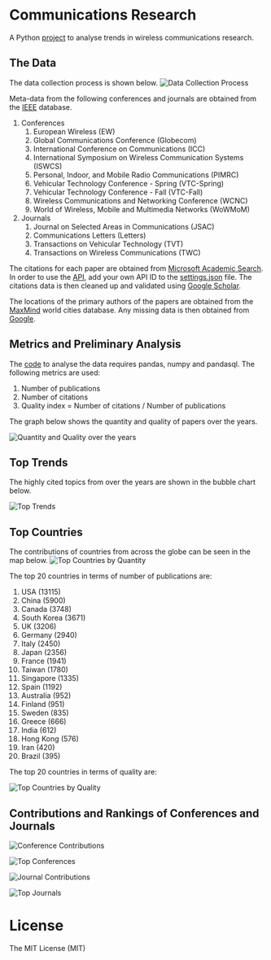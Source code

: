 Communications Research
=====
A Python [project](https://github.com/thampiman/Data-Science/tree/master/Communications-Research) to analyse trends in wireless communications research. 

## The Data
The data collection process is shown below.
![Data Collection Process](Communications-Research/images/data_process.png)

Meta-data from the following conferences and journals are obtained from the [IEEE](http://ieeexplore.ieee.org/gateway/) database.

1. Conferences
   1. European Wireless (EW)
   2. Global Communications Conference (Globecom)
   3. International Conference on Communications (ICC)
   4. International Symposium on Wireless Communication Systems (ISWCS)
   5. Personal, Indoor, and Mobile Radio Communications (PIMRC)
   6. Vehicular Technology Conference - Spring (VTC-Spring)
   7. Vehicular Technology Conference - Fall (VTC-Fall)
   8. Wireless Communications and Networking Conference (WCNC)
   9. World of Wireless, Mobile and Multimedia Networks (WoWMoM)
2. Journals
   1. Journal on Selected Areas in Communications (JSAC)
   2. Communications Letters (Letters)
   3. Transactions on Vehicular Technology (TVT)
   4. Transactions on Wireless Communications (TWC)

The citations for each paper are obtained from [Microsoft Academic Search](http://academic.research.microsoft.com/). In order to use the [API](http://academic.research.microsoft.com/about/Microsoft%20Academic%20Search%20API%20User%20Manual.pdf), add your own API ID to the [settings.json](https://github.com/thampiman/Data-Science/blob/master/Communications-Research/settings.json) file. The citations data is then cleaned up and validated using [Google Scholar](http://scholar.google.com). 

The locations of the primary authors of the papers are obtained from the [MaxMind](https://www.maxmind.com/en/worldcities) world cities database. Any missing data is then obtained from [Google](http://google.com).

## Metrics and Preliminary Analysis
The [code](https://github.com/thampiman/Data-Science/blob/master/Communications-Research/analyse_data.py) to analyse the data requires pandas, numpy and pandasql. The following metrics are used:

1. Number of publications
2. Number of citations
3. Quality index = Number of citations / Number of publications

The graph below shows the quantity and quality of papers over the years.

![Quantity and Quality over the years](Communications-Research/images/overall_quantity_quality.jpg)

## Top Trends
The highly cited topics from over the years are shown in the bubble chart below.

![Top Trends](Communications-Research/images/tag_cloud.png)

## Top Countries
The contributions of countries from across the globe can be seen in the map below.
![Top Countries by Quantity](Communications-Research/images/quantity_by_country.png)

The top 20 countries in terms of number of publications are:

1. USA (13115)
2. China (5900)
3. Canada (3748)
4. South Korea (3671)
5. UK (3206)
6. Germany (2940)
7. Italy (2450)
8. Japan (2356)
9. France (1941)
10. Taiwan (1780)
11. Singapore (1335)
12. Spain (1192)
13. Australia (952)
14. Finland (951)
15. Sweden (835)
16. Greece (666)
17. India (612)
18. Hong Kong (576)
19. Iran (420)
20. Brazil (395)

The top 20 countries in terms of quality are:

![Top Countries by Quality](Communications-Research/images/quality_by_country.jpg)

## Contributions and Rankings of Conferences and Journals
![Conference Contributions](Communications-Research/images/contribution_of_conf.jpg)

![Top Conferences](Communications-Research/images/quality_of_conf.jpg)

![Journal Contributions](Communications-Research/images/contribution_of_journal.jpg)

![Top Journals](Communications-Research/images/quality_of_journal.jpg)

License
=====
The MIT License (MIT)